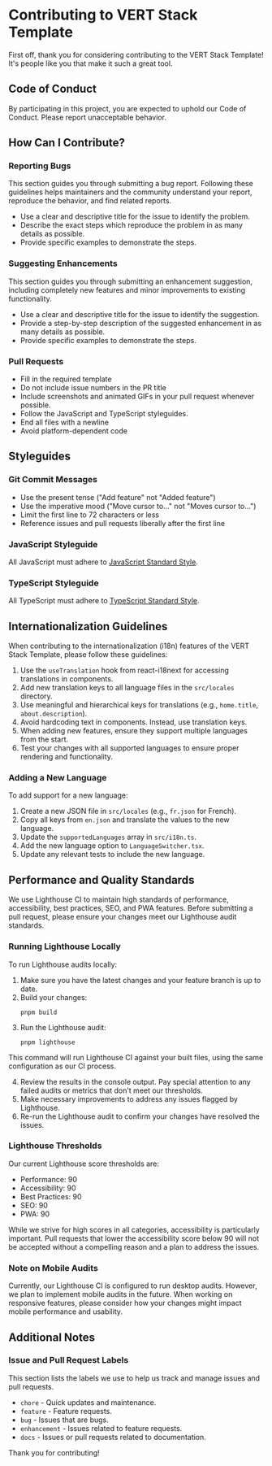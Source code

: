 # Contributing to VERT Stack Template

First off, thank you for considering contributing to the VERT Stack Template! It's people like you that make it such a great tool.

## Code of Conduct

By participating in this project, you are expected to uphold our Code of Conduct. Please report unacceptable behavior.

## How Can I Contribute?

### Reporting Bugs

This section guides you through submitting a bug report. Following these guidelines helps maintainers and the community understand your report, reproduce the behavior, and find related reports.

- Use a clear and descriptive title for the issue to identify the problem.
- Describe the exact steps which reproduce the problem in as many details as possible.
- Provide specific examples to demonstrate the steps.

### Suggesting Enhancements

This section guides you through submitting an enhancement suggestion, including completely new features and minor improvements to existing functionality.

- Use a clear and descriptive title for the issue to identify the suggestion.
- Provide a step-by-step description of the suggested enhancement in as many details as possible.
- Provide specific examples to demonstrate the steps.

### Pull Requests

- Fill in the required template
- Do not include issue numbers in the PR title
- Include screenshots and animated GIFs in your pull request whenever possible.
- Follow the JavaScript and TypeScript styleguides.
- End all files with a newline
- Avoid platform-dependent code

## Styleguides

### Git Commit Messages

- Use the present tense ("Add feature" not "Added feature")
- Use the imperative mood ("Move cursor to..." not "Moves cursor to...")
- Limit the first line to 72 characters or less
- Reference issues and pull requests liberally after the first line

### JavaScript Styleguide

All JavaScript must adhere to [JavaScript Standard Style](https://standardjs.com/).

### TypeScript Styleguide

All TypeScript must adhere to [TypeScript Standard Style](https://github.com/standard/ts-standard).

## Internationalization Guidelines

When contributing to the internationalization (i18n) features of the VERT Stack Template, please follow these guidelines:

1. Use the `useTranslation` hook from react-i18next for accessing translations in components.
2. Add new translation keys to all language files in the `src/locales` directory.
3. Use meaningful and hierarchical keys for translations (e.g., `home.title`, `about.description`).
4. Avoid hardcoding text in components. Instead, use translation keys.
5. When adding new features, ensure they support multiple languages from the start.
6. Test your changes with all supported languages to ensure proper rendering and functionality.

### Adding a New Language

To add support for a new language:

1. Create a new JSON file in `src/locales` (e.g., `fr.json` for French).
2. Copy all keys from `en.json` and translate the values to the new language.
3. Update the `supportedLanguages` array in `src/i18n.ts`.
4. Add the new language option to `LanguageSwitcher.tsx`.
5. Update any relevant tests to include the new language.

## Performance and Quality Standards

We use Lighthouse CI to maintain high standards of performance, accessibility, best practices, SEO, and PWA features. Before submitting a pull request, please ensure your changes meet our Lighthouse audit standards.

### Running Lighthouse Locally

To run Lighthouse audits locally:

1. Make sure you have the latest changes and your feature branch is up to date.
2. Build your changes:
   ```
   pnpm build
   ```
3. Run the Lighthouse audit:
   ```
   pnpm lighthouse
   ```

This command will run Lighthouse CI against your built files, using the same configuration as our CI process.

4. Review the results in the console output. Pay special attention to any failed audits or metrics that don't meet our thresholds.
5. Make necessary improvements to address any issues flagged by Lighthouse.
6. Re-run the Lighthouse audit to confirm your changes have resolved the issues.

### Lighthouse Thresholds

Our current Lighthouse score thresholds are:

- Performance: 90
- Accessibility: 90
- Best Practices: 90
- SEO: 90
- PWA: 90

While we strive for high scores in all categories, accessibility is particularly important. Pull requests that lower the accessibility score below 90 will not be accepted without a compelling reason and a plan to address the issues.

### Note on Mobile Audits

Currently, our Lighthouse CI is configured to run desktop audits. However, we plan to implement mobile audits in the future. When working on responsive features, please consider how your changes might impact mobile performance and usability.

## Additional Notes

### Issue and Pull Request Labels

This section lists the labels we use to help us track and manage issues and pull requests.

- `chore` - Quick updates and maintenance.
- `feature` - Feature requests.
- `bug` - Issues that are bugs.
- `enhancement` - Issues related to feature requests.
- `docs` - Issues or pull requests related to documentation.

Thank you for contributing!
